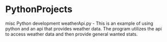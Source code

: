 # PythonProjects
misc Python development
weatherApi.py - This is an example of using python and an api that provides weather data. The program utilizes the api to access weather data and then provide general wanted stats.

